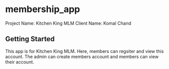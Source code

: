 # membership_app

Project Name: Kitchen King MLM
Client Name: Komal Chand

## Getting Started

This app is for Kitchen King MLM. Here, members can regsiter and view this account.
The admin can create members account and members can view their account.
